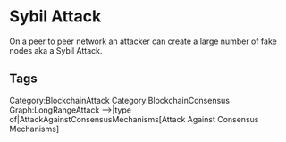 # Sybil Attack

On a peer to peer network an attacker can create a large number of fake nodes aka a Sybil Attack.

## Tags

Category:BlockchainAttack
Category:BlockchainConsensus
Graph:LongRangeAttack -->|type of|AttackAgainstConsensusMechanisms[Attack Against Consensus Mechanisms]
